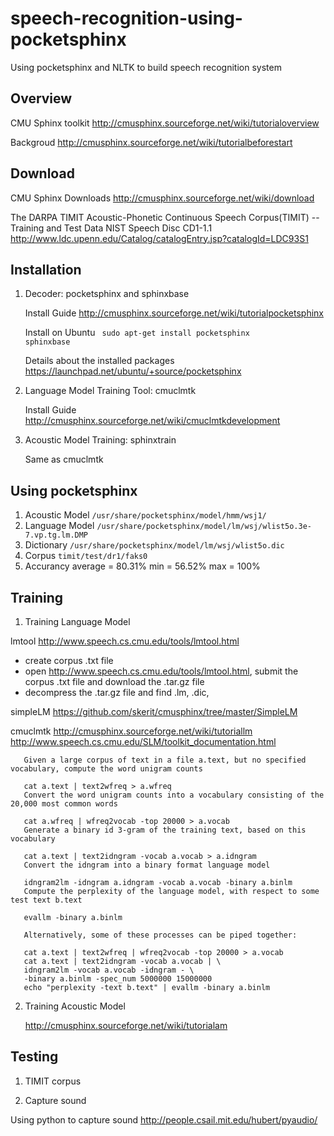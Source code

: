 speech-recognition-using-pocketsphinx
=====================================

Using pocketsphinx and NLTK to build speech recognition system

Overview
--------
   CMU Sphinx toolkit  http://cmusphinx.sourceforge.net/wiki/tutorialoverview

   Backgroud           http://cmusphinx.sourceforge.net/wiki/tutorialbeforestart 

Download
--------
   CMU Sphinx Downloads  http://cmusphinx.sourceforge.net/wiki/download
   
   The DARPA TIMIT Acoustic-Phonetic Continuous Speech Corpus(TIMIT) -- Training and Test Data NIST Speech Disc CD1-1.1
    http://www.ldc.upenn.edu/Catalog/catalogEntry.jsp?catalogId=LDC93S1


Installation
------------
1. Decoder: pocketsphinx and sphinxbase
   
   Install Guide  http://cmusphinx.sourceforge.net/wiki/tutorialpocketsphinx 

   Install on Ubuntu <code> sudo apt-get install pocketsphinx sphinxbase</code>
   
   Details about the installed packages https://launchpad.net/ubuntu/+source/pocketsphinx
  
2. Language Model Training Tool: cmuclmtk

   Install Guide http://cmusphinx.sourceforge.net/wiki/cmuclmtkdevelopment

3. Acoustic Model Training: sphinxtrain 

   Same as cmuclmtk 

Using pocketsphinx
------------------
1. Acoustic Model <code>/usr/share/pocketsphinx/model/hmm/wsj1/</code>
2. Language Model <code>/usr/share/pocketsphinx/model/lm/wsj/wlist5o.3e-7.vp.tg.lm.DMP</code>
3. Dictionary     <code>/usr/share/pocketsphinx/model/lm/wsj/wlist5o.dic</code>
4. Corpus <code>timit/test/dr1/faks0</code>
5. Accurancy  average = 80.31%   min = 56.52%  max = 100%

Training
---------
1. Training Language Model

  lmtool http://www.speech.cs.cmu.edu/tools/lmtool.html 
  + create corpus .txt file
  + open http://www.speech.cs.cmu.edu/tools/lmtool.html, submit the corpus .txt file and download the .tar.gz file
  + decompress the .tar.gz file and find .lm, .dic, 
 
  simpleLM  https://github.com/skerit/cmusphinx/tree/master/SimpleLM
 
  cmuclmtk  http://cmusphinx.sourceforge.net/wiki/tutoriallm
            http://www.speech.cs.cmu.edu/SLM/toolkit_documentation.html
    
       Given a large corpus of text in a file a.text, but no specified vocabulary, compute the word unigram counts 

       cat a.text | text2wfreq > a.wfreq
       Convert the word unigram counts into a vocabulary consisting of the 20,000 most common words 

       cat a.wfreq | wfreq2vocab -top 20000 > a.vocab
       Generate a binary id 3-gram of the training text, based on this vocabulary

       cat a.text | text2idngram -vocab a.vocab > a.idngram
       Convert the idngram into a binary format language model 

       idngram2lm -idngram a.idngram -vocab a.vocab -binary a.binlm
       Compute the perplexity of the language model, with respect to some test text b.text

       evallm -binary a.binlm

       Alternatively, some of these processes can be piped together:

       cat a.text | text2wfreq | wfreq2vocab -top 20000 > a.vocab
       cat a.text | text2idngram -vocab a.vocab | \
       idngram2lm -vocab a.vocab -idngram - \
       -binary a.binlm -spec_num 5000000 15000000
       echo "perplexity -text b.text" | evallm -binary a.binlm 

2. Training Acoustic Model
  
   http://cmusphinx.sourceforge.net/wiki/tutorialam

Testing
---------
1. TIMIT corpus

2. Capture sound

Using python to capture sound  http://people.csail.mit.edu/hubert/pyaudio/

